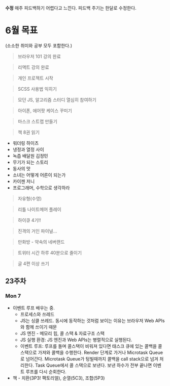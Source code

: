**수정**
매주 피드백하기 어렵다고 느낀다. 피드백 주기는 한달로 수정한다.

# 6월 목표

(소소한 취미와 공부 모두 포함한다.)

> 브라우저 101 강의 완료

> 리액트 강의 완료

> 개인 프로젝트 시작

> SCSS 사용법 익히기

> 모던 JS, 알고리즘 스터디 열심히 참여하기

> 아이폰, 에어팟 케이스 꾸미기

> 마스크 스트랩 만들기

> 책 8권 읽기

- 워더링 하이츠
- 냉정과 열정 사이
- 녹즙 배달원 김정민
- 무기가 되는 스토리
- 동사의 맛
- 소녀는 어떻게 어른이 되는가
- 카이젠 저니
- 프로그래머, 수학으로 생각하라

> 자유형(수영)

> 리틀 나이트메어 플레이

> 하이큐 4기!!

> 진격의 거인 파이널...

> 만화방 - 약속의 네버랜드

> 트위터 시간 하루 40분으로 줄이기

> 글 4편 이상 쓰기

## 23주차

### Mon 7

- 이벤트 루프 배우는 중.
  - 프로세스와 쓰레드
  - JS는 싱클 쓰레드. 동시에 동작하는 것처럼 보이는 이유는 브라우저 Web APIs와 함께 쓰이기 때문
  - JS 엔진 - 메모리 힙, 콜 스택 & 자료구조 스택
  - JS 실행 환경: JS 엔진과 Web APIs는 병렬적으로 실행된다.
  - 이벤트 루프: 루프를 돌며 콜스택이 비워져 있다면 태스크 큐에 있는 콜백을 콜스택으로 가져와 콜백을 수행한다. Render 단계로 가거나 Microtask Queue로 넘어간다. Microtask Queue가 텅빌때까지 콜백을 call stack으로 넘겨 처리한다. Task Queue에서 콜 스택으로 보낸다. 보낸 하수가 전부 끝나면 이벤트 루프를 다시 순회한다.
- 책 - 치환(3P3! 팩토리얼), 순열(5C3), 조합(5P3)
